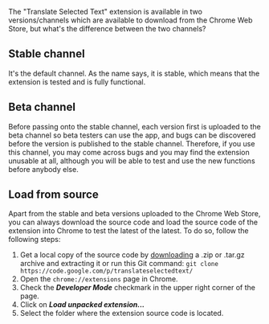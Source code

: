 The "Translate Selected Text" extension is available in two versions/channels which are available to download from the Chrome Web Store, but what's the difference between the two channels?

## Stable channel ##
It's the default channel. As the name says, it is stable, which means that the extension is tested and is fully functional.

## Beta channel ##
Before passing onto the stable channel, each version first is uploaded to the beta channel so beta testers can use the app, and bugs can be discovered before the version is published to the stable channel. Therefore, if you use this channel, you may come across bugs and you may find the extension unusable at all, although you will be able to test and use the new functions before anybody else.

## Load from source ##
Apart from the stable and beta versions uploaded to the Chrome Web Store, you can always download the source code and load the source code of the extension into Chrome to test the latest of the latest. To do so, follow the following steps:

  1. Get a local copy of the source code by [downloading](https://code.google.com/p/translateselectedtext/source/browse/) a .zip or .tar.gz archive and extracting it or run this Git command: `git clone https://code.google.com/p/translateselectedtext/`
  1. Open the `chrome://extensions` page in Chrome.
  1. Check the **_Developer Mode_** checkmark in the upper right corner of the page.
  1. Click on **_Load unpacked extension..._**
  1. Select the folder where the extension source code is located.